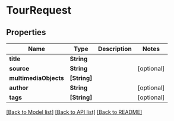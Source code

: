 # TourRequest

## Properties
Name | Type | Description | Notes
------------ | ------------- | ------------- | -------------
**title** | **String** |  | 
**source** | **String** |  | [optional] 
**multimediaObjects** | **[String]** |  | 
**author** | **String** |  | [optional] 
**tags** | **[String]** |  | [optional] 

[[Back to Model list]](../README.md#documentation-for-models) [[Back to API list]](../README.md#documentation-for-api-endpoints) [[Back to README]](../README.md)



